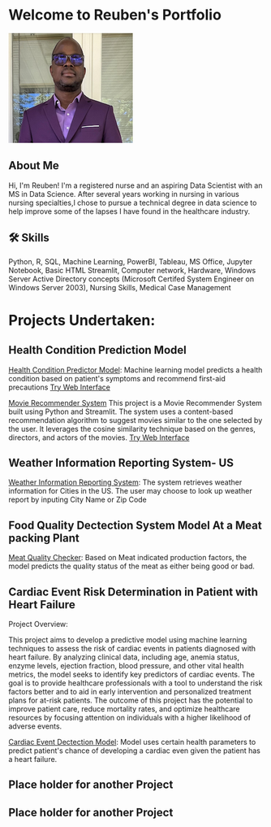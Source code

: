 
# Welcome to Reuben's Portfolio


![recent photo](https://github.com/wuahmartor/portfolio/blob/main/reuben_photo.png?raw=true)
## About Me
Hi, I'm Reuben! I'm a registered nurse and an aspiring Data Scientist with an MS in Data Science. After several years working in nursing in various nursing specialties,I chose to pursue a technical degree in data science to help improve some of the lapses I have found in the healthcare industry. 


## 🛠 Skills
Python, R, SQL, Machine Learning, PowerBI, Tableau, MS Office, Jupyter Notebook, Basic HTML Streamlit, Computer network, Hardware, Windows Server Active Directory concepts (Microsoft Certifed System Engineer on Windows Server 2003), Nursing Skills, Medical Case Management

# Projects Undertaken:

## Health Condition Prediction Model 
[Health Condition Predictor Model](https://github.com/wuahmartor/portfolio/blob/main/diseasePredictionSystem/disease_prediction.ipynb): Machine learning model predicts a health condition based on patient's symptoms and recommend first-aid precautions
[Try Web Interface]( http://192.168.12.76:8501)


[Movie Recommender System](https://github.com/wuahmartor/portfolio/blob/main/movieRecommender/movieRecommender.py)
This project is a Movie Recommender System built using Python and Streamlit. The system uses a content-based recommendation algorithm to suggest movies similar to the one selected by the user. It leverages the cosine similarity technique based on the genres, directors, and actors of the movies.
[Try Web Interface]( http://192.168.12.76:8501)


## Weather Information Reporting System- US 
[Weather Information Reporting System](https://github.com/wuahmartor/portfolio/blob/main/weatherReportSystem/weatherReportSystem.py):
The system retrieves weather information for Cities in the US. The user may choose to look up weather report by inputing City Name or Zip Code



## Food Quality Dectection System Model At a Meat packing Plant


[Meat Quality Checker](
https://github.com/wuahmartor/portfolio/blob/main/foodQualityDetectionSystem/foodQualityDectection.ipynb): Based on Meat indicated production factors, the model predicts the quality status of the meat as either being good or bad. 


## Cardiac Event Risk Determination in Patient with Heart Failure 
Project Overview:

This project aims to develop a predictive model using machine learning techniques to assess the risk of cardiac events in patients diagnosed with heart failure. By analyzing clinical data, including age, anemia status, enzyme levels, ejection fraction, blood pressure, and other vital health metrics, the model seeks to identify key predictors of cardiac events. The goal is to provide healthcare professionals with a tool to understand the risk factors better and to aid in early intervention and personalized treatment plans for at-risk patients. The outcome of this project has the potential to improve patient care, reduce mortality rates, and optimize healthcare resources by focusing attention on individuals with a higher likelihood of adverse events.

[Cardiac Event Dectection Model](https://github.com/wuahmartor/portfolio/blob/main/heartFailurePredictionModel/heartFailurePrediction.ipynb): Model uses certain health parameters to predict patient's chance of developing a cardiac even given the patient has a heart failure. 


## Place holder for another Project

## Place holder for another Project

